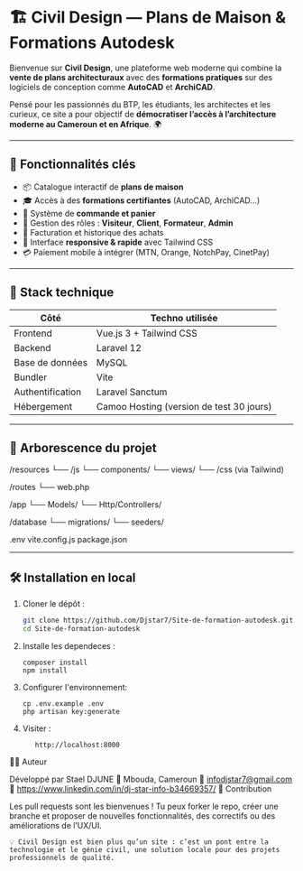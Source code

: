 # 🏗️ Civil Design — Plans de Maison & Formations Autodesk

Bienvenue sur **Civil Design**, une plateforme web moderne qui combine la **vente de plans architecturaux** avec des **formations pratiques** sur des logiciels de conception comme **AutoCAD** et **ArchiCAD**.

Pensé pour les passionnés du BTP, les étudiants, les architectes et les curieux, ce site a pour objectif de **démocratiser l’accès à l’architecture moderne au Cameroun et en Afrique**. 🌍

---

## 🚀 Fonctionnalités clés

- 📦 Catalogue interactif de **plans de maison**
- 🎓 Accès à des **formations certifiantes** (AutoCAD, ArchiCAD…)
- 🛒 Système de **commande et panier**
- 👥 Gestion des rôles : **Visiteur**, **Client**, **Formateur**, **Admin**
- 🧾 Facturation et historique des achats
- 📱 Interface **responsive & rapide** avec Tailwind CSS
- 💳 Paiement mobile à intégrer (MTN, Orange, NotchPay, CinetPay)

---

## 🧰 Stack technique

| Côté | Techno utilisée |
|------|------------------|
| Frontend | Vue.js 3 + Tailwind CSS |
| Backend | Laravel 12 |
| Base de données | MySQL |
| Bundler | Vite |
| Authentification | Laravel Sanctum |
| Hébergement | Camoo Hosting (version de test 30 jours) |

---

## 📁 Arborescence du projet

/resources
└── /js
└── components/
└── views/
└── /css (via Tailwind)

/routes
└── web.php

/app
└── Models/
└── Http/Controllers/

/database
└── migrations/
└── seeders/

.env
vite.config.js
package.json



---

## 🛠️ Installation en local

1. Cloner le dépôt :
   ```bash
   git clone https://github.com/Djstar7/Site-de-formation-autodesk.git
   cd Site-de-formation-autodesk
2. Installe les dependeces :
   
       composer install
       npm install
4. Configurer l'environnement:

       cp .env.example .env
       php artisan key:generate

5.  Visiter :

           http://localhost:8000




👨‍💻 Auteur

Développé par Stael DJUNE
📍 Mbouda, Cameroun
📧 infodjstar7@gmail.com
🔗 https://www.linkedin.com/in/dj-star-info-b34669357/
🤝 Contribution

Les pull requests sont les bienvenues !
Tu peux forker le repo, créer une branche et proposer de nouvelles fonctionnalités, des correctifs ou des améliorations de l’UX/UI.

    💡 Civil Design est bien plus qu’un site : c’est un pont entre la technologie et le génie civil, une solution locale pour des projets professionnels de qualité.




   
   

